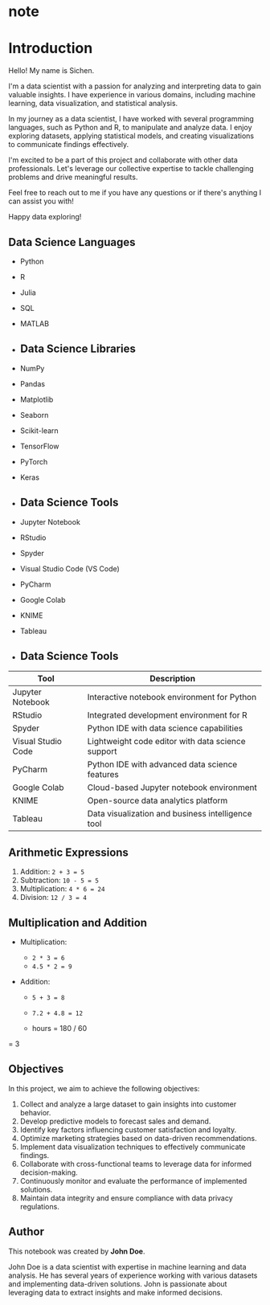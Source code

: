 # note
# Introduction

Hello! My name is Sichen.

I'm a data scientist with a passion for analyzing and interpreting data to gain valuable insights. I have experience in various domains, including machine learning, data visualization, and statistical analysis.

In my journey as a data scientist, I have worked with several programming languages, such as Python and R, to manipulate and analyze data. I enjoy exploring datasets, applying statistical models, and creating visualizations to communicate findings effectively.

I'm excited to be a part of this project and collaborate with other data professionals. Let's leverage our collective expertise to tackle challenging problems and drive meaningful results.

Feel free to reach out to me if you have any questions or if there's anything I can assist you with!

Happy data exploring!
## Data Science Languages

- Python
- R
- Julia
- SQL
- MATLAB
- ## Data Science Libraries

- NumPy
- Pandas
- Matplotlib
- Seaborn
- Scikit-learn
- TensorFlow
- PyTorch
- Keras
- ## Data Science Tools

- Jupyter Notebook
- RStudio
- Spyder
- Visual Studio Code (VS Code)
- PyCharm
- Google Colab
- KNIME
- Tableau
- ## Data Science Tools

| Tool                 | Description                                  |
|----------------------|----------------------------------------------|
| Jupyter Notebook     | Interactive notebook environment for Python   |
| RStudio              | Integrated development environment for R      |
| Spyder               | Python IDE with data science capabilities     |
| Visual Studio Code   | Lightweight code editor with data science support |
| PyCharm              | Python IDE with advanced data science features |
| Google Colab         | Cloud-based Jupyter notebook environment      |
| KNIME                | Open-source data analytics platform           |
| Tableau              | Data visualization and business intelligence tool |

## Arithmetic Expressions

1. Addition: `2 + 3 = 5`
2. Subtraction: `10 - 5 = 5`
3. Multiplication: `4 * 6 = 24`
4. Division: `12 / 3 = 4`

 ## Multiplication and Addition


- Multiplication: 
  - `2 * 3 = 6`
  - `4.5 * 2 = 9`

- Addition:
  - `5 + 3 = 8`
  - `7.2 + 4.8 = 12`
 
  - hours = 180 / 60
 
= 3
## Objectives

In this project, we aim to achieve the following objectives:

1. Collect and analyze a large dataset to gain insights into customer behavior.
2. Develop predictive models to forecast sales and demand.
3. Identify key factors influencing customer satisfaction and loyalty.
4. Optimize marketing strategies based on data-driven recommendations.
5. Implement data visualization techniques to effectively communicate findings.
6. Collaborate with cross-functional teams to leverage data for informed decision-making.
7. Continuously monitor and evaluate the performance of implemented solutions.
8. Maintain data integrity and ensure compliance with data privacy regulations.


 ## Author

This notebook was created by **John Doe**.

John Doe is a data scientist with expertise in machine learning and data analysis. He has several years of experience working with various datasets and implementing data-driven solutions. John is passionate about leveraging data to extract insights and make informed decisions.
